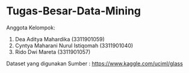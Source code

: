 # Tugas-Besar-Data-Mining
Anggota Kelompok:
1. Dea Aditya Mahardika (3311901059)
2. Cyntya Maharani Nurul Istiqomah (3311901040)
3. Rido Dwi Mareta (3311901057)

Dataset yang digunakan
Sumber : https://www.kaggle.com/uciml/glass

